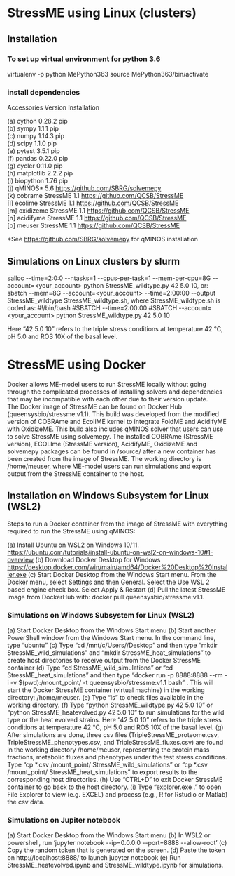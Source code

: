 # StressME using Linux (clusters)
## Installation
### To set up virtual environment for python 3.6

virtualenv -p python MePython363 
source MePython363/bin/activate
### install dependencies
Accessories		Version			Installation  

(a)	cython			0.28.2				pip  
(b)	sympy			1.1.1				pip  
(c)	numpy			1.14.3				pip  
(d)	scipy			1.1.0				pip  
(e)	pytest			3.5.1				pip  
(f)	pandas			0.22.0				pip  
(g)	cycler			0.11.0				pip  
(h)	matplotlib		2.2.2				pip  
(i)	biopython		1.76				pip  
(j)	qMINOS* 		5.6 				https://github.com/SBRG/solvemepy  
(k)	cobrame		StressME 1.1			https://github.com/QCSB/StressME  	
[l] ecolime			StressME 1.1 			https://github.com/QCSB/StressME  
[m] oxidizeme		StressME 1.1			https://github.com/QCSB/StressME  
[n] acidifyme		StressME 1.1			https://github.com/QCSB/StressME  
[o] meuser 		StressME 1.1	 		https://github.com/QCSB/StressME  

*See https://github.com/SBRG/solvemepy for qMINOS installation

## Simulations on Linux clusters by slurm

salloc --time=2:0:0 --ntasks=1 --cpus-per-task=1 --mem-per-cpu=8G --account=<your_account> python StressME_wildtype.py 42 5.0 10, 
or: 
sbatch --mem=8G --account=<your_account> --time=2:00:00 --output StressME_wildtype StressME_wildtype.sh, 
where StressME_wildtype.sh is coded as: 
#!/bin/bash
#SBATCH --time=2:00:00
#SBATCH --account=<your_account>
python StressME_wildtype.py 42 5.0 10

Here “42 5.0 10” refers to the triple stress conditions at temperature 42 ℃, pH 5.0 and ROS 10X of the basal level. 

# StressME using Docker

Docker allows ME-model users to run StressME locally without going through the complicated processes of installing solvers and dependencies that may be incompatible with each other due to their version update.  
The Docker image of StressME can be found on Docker Hub (queensysbio/stressme:v1.1). This build was developed from the modified version of COBRAme and EcoliME kernel to integrate FoldME and AcidifyME with OxidizeME. This build also includes qMINOS solver that users can use to solve StressME using solvemepy.
The installed COBRAme (StressME version), ECOLIme (StressME version), AcidifyME, OxidizeME and solvemepy packages can be found in /source/ after a new container has been created from the image of StressME. The working directory is /home/meuser, where ME-model users can run simulations and export output from the StressME container to the host. 

## Installation on Windows Subsystem for Linux (WSL2)

Steps to run a Docker container from the image of StressME with everything required to run the StressME using qMINOS:

(a)	Install Ubuntu on WSL2 on Windows 10/11. 
https://ubuntu.com/tutorials/install-ubuntu-on-wsl2-on-windows-10#1-overview
(b)	Download Docker Desktop for Windows https://desktop.docker.com/win/main/amd64/Docker%20Desktop%20Installer.exe
(c)	Start Docker Desktop from the Windows Start menu. From the Docker menu, select Settings and then General. Select the Use WSL 2 based engine check box. Select Apply & Restart
(d)	Pull the latest StressME image from DockerHub with:
docker pull queensysbio/stressme:v1.1.

### Simulations on Windows Subsystem for Linux (WSL2)

(a)	Start Docker Desktop from the Windows Start menu
(b)	Start another PowerShell window from the Windows Start menu. In the command line, type “ubuntu”
(c)	Type “cd /mnt/c/Users/<your user name in this local computer>/Desktop” and then type “mkdir StressME_wild_simulations” and “mkdir StressME_heat_simulations” to create host directories to receive output from the Docker StressME container
(d)	Type “cd StressME_wild_simulations” or “cd StressME_heat_simulations” and then type “docker run -p 8888:8888 --rm -i -v $(pwd):/mount_point/ -t queensysbio/stressme:v1.1 bash” . This will start the Docker StressME container (virtual machine) in the working directory: /home/meuser. 
(e)	Type “ls” to check files available in the working directory.
(f)	Type “python StressME_wildtype.py 42 5.0 10” or “python StressME_heatevolved.py 42 5.0 10” to run simulations for the wild type or the heat evolved strains. Here “42 5.0 10” refers to the triple stress conditions at temperature 42 ℃, pH 5.0 and ROS 10X of the basal level. 
(g)	After simulations are done, three csv files (TripleStressME_proteome.csv, TripleStressME_phenotypes.csv, and TripleStressME_fluxes.csv) are found in the working directory /home/meuser, representing the protein mass fractions, metabolic fluxes and phenotypes under the test stress conditions. Type “cp *.csv /mount_point/ StressME_wild_simulations” or “cp *.csv /mount_point/ StressME_heat_simulations” to export results to the corresponding host directories. 
(h)	Use “CTRL+D” to exit Docker StressME container to go back to the host directory. 
(i)	Type “explorer.exe .” to open File Explorer to view (e.g. EXCEL) and process (e.g., R for Rstudio or Matlab) the csv data. 

### Simulations on Jupiter notebook

(a)	Start Docker Desktop from the Windows Start menu
(b)	In WSL2 or powershell, run ‘jupyter notebook --ip=0.0.0.0 --port=8888 --allow-root’
(c)	Copy the random token that is generated on the screen.
(d)	Paste the token on http://localhost:8888/ to launch jupyter notebook
(e)	Run StressME_heatevolved.ipynb and StressME_wildtype.ipynb for simulations.
